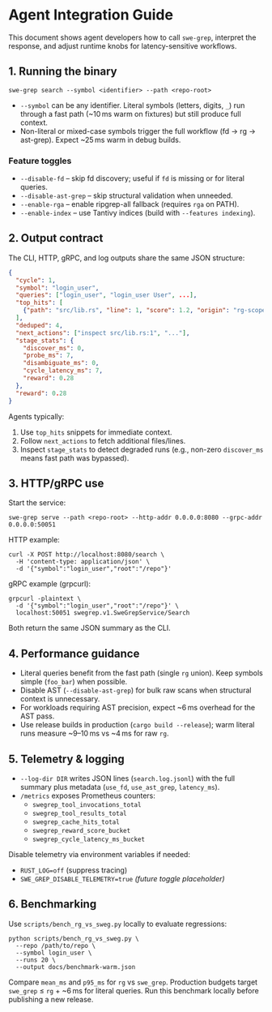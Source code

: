 # Agent Integration Guide

This document shows agent developers how to call `swe-grep`, interpret the
response, and adjust runtime knobs for latency-sensitive workflows.

## 1. Running the binary

```
swe-grep search --symbol <identifier> --path <repo-root>
```

- `--symbol` can be any identifier. Literal symbols (letters, digits, `_`) run
  through a fast path (~10 ms warm on fixtures) but still produce full context.
- Non-literal or mixed-case symbols trigger the full workflow (fd → rg →
  ast-grep). Expect ~25 ms warm in debug builds.

### Feature toggles

- `--disable-fd` – skip fd discovery; useful if `fd` is missing or for literal queries.
- `--disable-ast-grep` – skip structural validation when unneeded.
- `--enable-rga` – enable ripgrep-all fallback (requires `rga` on PATH).
- `--enable-index` – use Tantivy indices (build with `--features indexing`).

## 2. Output contract

The CLI, HTTP, gRPC, and log outputs share the same JSON structure:

```json
{
  "cycle": 1,
  "symbol": "login_user",
  "queries": ["login_user", "login_user User", ...],
  "top_hits": [
    {"path": "src/lib.rs", "line": 1, "score": 1.2, "origin": "rg-scoped", "snippet": "..."}
  ],
  "deduped": 4,
  "next_actions": ["inspect src/lib.rs:1", "..."],
  "stage_stats": {
    "discover_ms": 0,
    "probe_ms": 7,
    "disambiguate_ms": 0,
    "cycle_latency_ms": 7,
    "reward": 0.28
  },
  "reward": 0.28
}
```

Agents typically:

1. Use `top_hits` snippets for immediate context.
2. Follow `next_actions` to fetch additional files/lines.
3. Inspect `stage_stats` to detect degraded runs (e.g., non-zero `discover_ms`
   means fast path was bypassed).

## 3. HTTP/gRPC use

Start the service:

```
swe-grep serve --path <repo-root> --http-addr 0.0.0.0:8080 --grpc-addr 0.0.0.0:50051
```

HTTP example:

```
curl -X POST http://localhost:8080/search \
  -H 'content-type: application/json' \
  -d '{"symbol":"login_user","root":"/repo"}'
```

gRPC example (grpcurl):

```
grpcurl -plaintext \
  -d '{"symbol":"login_user","root":"/repo"}' \
  localhost:50051 swegrep.v1.SweGrepService/Search
```

Both return the same JSON summary as the CLI.

## 4. Performance guidance

- Literal queries benefit from the fast path (single `rg` union). Keep symbols
  simple (`foo_bar`) when possible.
- Disable AST (`--disable-ast-grep`) for bulk raw scans when structural context
  is unnecessary.
- For workloads requiring AST precision, expect ~6 ms overhead for the AST pass.
- Use release builds in production (`cargo build --release`); warm literal runs
  measure ~9–10 ms vs ~4 ms for raw `rg`.

## 5. Telemetry & logging

- `--log-dir DIR` writes JSON lines (`search.log.jsonl`) with the full summary
  plus metadata (`use_fd`, `use_ast_grep`, `latency_ms`).
- `/metrics` exposes Prometheus counters:
  - `swegrep_tool_invocations_total`
  - `swegrep_tool_results_total`
  - `swegrep_cache_hits_total`
  - `swegrep_reward_score_bucket`
  - `swegrep_cycle_latency_ms_bucket`

Disable telemetry via environment variables if needed:
- `RUST_LOG=off` (suppress tracing)
- `SWE_GREP_DISABLE_TELEMETRY=true` *(future toggle placeholder)*

## 6. Benchmarking

Use `scripts/bench_rg_vs_sweg.py` locally to evaluate regressions:

```
python scripts/bench_rg_vs_sweg.py \
  --repo /path/to/repo \
  --symbol login_user \
  --runs 20 \
  --output docs/benchmark-warm.json
```

Compare `mean_ms` and `p95_ms` for `rg` vs `swe_grep`. Production budgets target
`swe_grep` ≤ `rg` + ~6 ms for literal queries. Run this benchmark locally before
publishing a new release.
